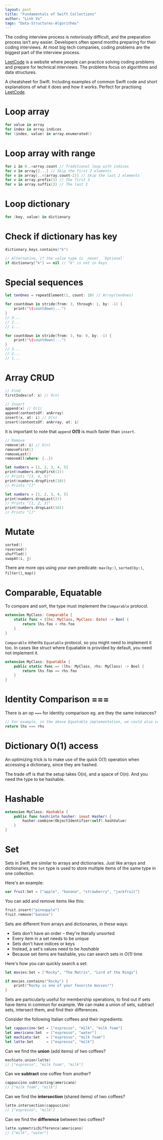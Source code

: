 ```yaml
---
layout: post
title: "Fundamentals of Swift Collections"
author: "Linh Vo"
tags: "Data-Structures-Algorithms"
---
```


The coding interview process is notoriously difficult, and the preparation process isn’t any easier. Developers often spend months preparing for their coding interviews. At most big tech companies, coding problems are the biggest part of the interview process.

[LeetCode](https://leetcode.com/) is a website where people can practice solving coding problems and prepare for technical interviews. The problems focus on algorithms and data structures.

A cheatsheet for Swift. Including examples of common Swift code and short explanations of what it does and how it works. Perfect for practising [LeetCode](https://leetcode.com/).

# Loop array

```swift
for value in array
for index in array.indices
for (index, value) in array.enumerated()
```

# Loop array with range

```swift
for i in 0..<array.count // Traditional loop with indices
for v in array[2...] // Skip the first 2 elements
for v in array[..<(array.count-2)] // Skip the last 2 elements
for v in array.prefix(3) // The first 3
for v in array.suffix(3) // The last 3
```

# Loop dictionary

```swift
for (key, value) in dictionary
```

# Check if dictionary has key

```swift
dictionary.keys.contains("k")

// Alternative, if the value type is _never_ `Optional`
if dictionary["k"] == nil // "k" is not in keys
```

# Special sequences

```swift
let tenOnes = repeatElement(1, count: 10) // Array(tenOnes)

for countdown in stride(from: 3, through: 1, by: -1) {
    print("\(countdown)...")
}
// 3...
// 2...
// 1...

for countdown in stride(from: 3, to: 0, by: -1) {
    print("\(countdown)...")
}
// 3...
// 2...
// 1...
```

# Array CRUD

```swift
// Find
firstIndex(of: x) // O(n)

// Insert
append(x) // O(1)
append(contentsOf: anArray)
insert(x, at: i) // O(n)
insert(contentsOf: anArray, at: i)
```

It is important to note that `append` **O(1)** is much faster than `insert`.

```swift
// Remove
remove(at: i) // O(n)
removeFirst()
removeLast()
removeAll(where: {..})

let numbers = [1, 2, 3, 4, 5]
print(numbers.dropFirst(2))
// Prints "[3, 4, 5]"
print(numbers.dropFirst(10))
// Prints "[]"

let numbers = [1, 2, 3, 4, 5]
print(numbers.dropLast(2))
// Prints "[1, 2, 3]"
print(numbers.dropLast(10))
// Prints "[]"
```

# Mutate

```swift
sorted()
reversed()
shuffled()
swapAt(i, j)
```

There are more ops using your own predicate: `max(by:)`, `sorted(by:)`, `filter()`, `map()`

# Comparable, Equatable

To compare and sort, the type must implement the `Comparable` protocol.

```swift
extension MyClass: Comparable {
    static func < (lhs: MyClass, MyClass: Date) -> Bool {
        return lhs.foo < rhs.foo
    }
}
```

`Comparable` inherits `Equatable` protocol, so you might need to implement it too. In cases like struct where Equatable is provided by default, you need not implement it.

```swift
extension MyClass: Equatable {
    public static func == (lhs: MyClass, rhs: MyClass) -> Bool {
        return lhs.foo == rhs.foo
    }
}
```

# Identity Comparison ===

There is an op `===` for identity comparison eg. are they the same instances?

```swift
// For example, in the above Equatable implementation, we could also compare their identities
return lhs === rhs
```

# Dictionary O(1) access

An optimizing trick is to make use of the quick O(1) operation when accessing a dictionary, since they are hashed.

The trade off is that the setup takes O(n), and a space of O(n). And you need the type to be hashable.

# Hashable

```swift
extension MyClass: Hashable {
    public func hash(into hasher: inout Hasher) {
        hasher.combine(ObjectIdentifier(self).hashValue)
    }
}
```

# Set

Sets in Swift are similar to arrays and dictionaries. Just like arrays and dictionaries, the `Set` type is used to store multiple items of the same type in one collection.

Here's an example:

```swift
var fruit:Set = ["apple", "banana", "strawberry", "jackfruit"]
```

You can add and remove items like this:

```swift
fruit.insert("pineapple")
fruit.remove("banana")
```

Sets are different from arrays and dictionaries, in these ways:

- Sets don't have an order – they're literally unsorted
- Every item in a set needs to be unique
- Sets don't have indices or keys
- Instead, a set's values need to be _hashable_
- Because set items are hashable, you can search sets in _O(1)_ time

Here's how you can quickly search a set:

```swift
let movies:Set = ["Rocky", "The Matrix", "Lord of the Rings"]

if movies.contains("Rocky") {
    print("Rocky is one of your favorite movies!")
}
```

Sets are particularly useful for membership operations, to find out if sets have items in common for example. We can make a union of sets, subtract sets, intersect them, and find their differences.

Consider the following Italian coffees and their ingredients:

```swift
let cappuccino:Set = ["espresso", "milk", "milk foam"]
let americano:Set  = ["espresso", "water"]
let machiato:Set   = ["espresso", "milk foam"]
let latte:Set      = ["espresso", "milk"]
```

Can we find the **union** (add items) of two coffees?

```swift
machiato.union(latte)
// ["espresso", "milk foam", "milk"]
```

Can we **subtract** one coffee from another?

```swift
cappuccino.subtracting(americano)
// ["milk foam", "milk"]
```

Can we find the **intersection** (shared items) of two coffees?

```swift
latte.intersection(cappuccino)
// ["espresso", "milk"]
```

Can we find the **difference** between two coffees?

```swift
latte.symmetricDifference(americano)
// ["milk", "water"]
```
